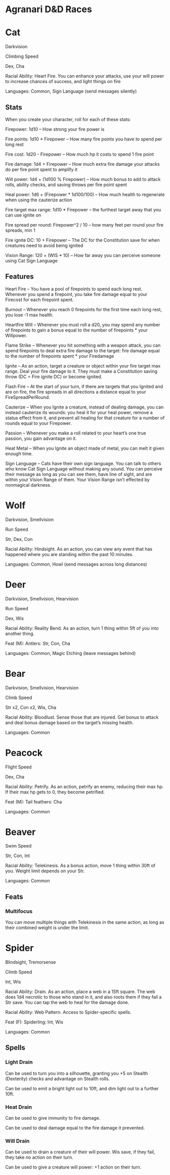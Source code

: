 # Agranari D&D Races

# Cat

Darkvision

Climbing Speed

Dex, Cha

Racial Ability: Heart Fire. You can enhance your attacks, use your will power to increase chances of success, and light things on fire

Languages: Common, Sign Language (send messages silently)

## Stats

When you create your character, roll for each of these stats:

Firepower: 1d10 – How strong your fire power is

Fire points: 1d10 \* Firepower – How many fire points you have to spend per long rest

Fire cost: 1d20 - Firepower – How much hp it costs to spend 1 fire point

Fire damage: 1d4 + Firepower – How much extra fire damage your attacks do per fire point spent to amplify it

Will power: 1d4 + (1d100 % Firepower) – How much bonus to add to attack rolls, ability checks, and saving throws per fire point spent

Heal power: 1d6 + (Firepower \* 1d100/100) – How much health to regenerate when using the cauterize action

Fire target max range: 1d10 \* Firepower – the furthest target away that you can use ignite on

Fire spread per round: Firepower\^2 / 10 – how many feet per round your fire spreads, min 1

Fire ignite DC: 10 + Firepower – The DC for the Constitution save for when creatures need to avoid being ignited

Vision Range: 120 + (WIS \* 10) – How far away you can perceive someone using Cat Sign Language

## Features

Heart Fire – You have a pool of firepoints to spend each long rest. Whenever you spend a firepoint, you take fire damage equal to your Firecost for each firepoint spent.

Burnout – Whenever you reach 0 firepoints for the first time each long rest, you lose -1 max health.

Heartfire Will – Whenever you must roll a d20, you may spend any number of firepoints to gain a bonus equal to the number of firepoints \* your Willpower.

Flame Strike – Whenever you hit something with a weapon attack, you can spend firepoints to deal extra fire damage to the target: fire damage equal to the number of firepoints spent \* your Firedamage

Ignite – As an action, target a creature or object within your fire target max range. Deal your fire damage to it. They must make a Constitution saving throw (DC = Fire ignite DC) or become ignited.

Flash Fire – At the start of your turn, if there are targets that you Ignited and are on fire, the fire spreads in all directions a distance equal to your FireSpreadPerRound.

Cauterize – When you Ignite a creature, instead of dealing damage, you can instead cauterize its wounds: you heal it for your heal power, remove a status effect from it, and prevent all healing for that creature for a number of rounds equal to your Firepower.

Passion – Whenever you make a roll related to your heart’s one true passion, you gain advantage on it.

Heat Metal – When you Ignite an object made of metal, you can melt it given enough time.

Sign Language – Cats have their own sign language. You can talk to others who know Cat Sign Language without making any sound. You can perceive their message as long as you can see them, have line of sight, and are within your Vision Range of them. Your Vision Range isn’t effected by nonmagical darkness.

# Wolf

Darkvision, Smellvision

Run Speed

Str, Dex, Con

Racial Ability: Hindsight. As an action, you can view any event that has happened where you are standing within the past 10 minutes.

Languages: Common, Howl (send messages across long distances)

# Deer

Darkvision, Smellvision, Hearvision

Run Speed

Dex, Wis

Racial Ability: Reality Bend. As an action, turn 1 thing within 5ft of you into another thing.

Feat (M): Antlers: Str, Con, Cha

Languages: Common, Magic Etching (leave messages behind)

# Bear

Darkvision, Smellvision, Hearvision

Climb Speed

Str x2, Con x2, Wis, Cha

Racial Ability: Bloodlust. Sense those that are injured. Get bonus to attack and deal bonus damage based on the target’s missing health.

Languages: Common

# Peacock

Flight Speed

Dex, Cha

Racial Ability: Petrify. As an action, petrify an enemy, reducing their max hp. If their max hp gets to 0, they become petrified.

Feat (M): Tail feathers: Cha

Languages: Common

# Beaver

Swim Speed

Str, Con, Int

Racial Ability: Telekinesis. As a bonus action, move 1 thing within 30ft of you. Weight limit depends on your Str.

Languages: Common

## Feats

### Multifocus

You can move multiple things with Telekinesis in the same action, as long as their combined weight is under the limit.

# Spider

Blindsight, Tremorsense

Climb Speed

Int, Wis

Racial Ability: Drain. As an action, place a web in a 15ft square. The web does 1d4 necrotic to those who stand in it, and also roots them if they fail a Str save. You can tap the web to heal for the damage done.

Racial Ability: Web Pattern. Access to Spider-specific spells.

Feat (F): Spiderling: Int, Wis

Languages: Common

## Spells

### Light Drain

Can be used to turn you into a silhouette, granting you +5 on Stealth (Dexterity) checks and advantage on Stealth rolls.

Can be used to emit a bright light out to 10ft, and dim light out to a further 10ft.

### Heat Drain

Can be used to give immunity to fire damage.

Can be used to deal damage equal to the fire damage it prevented.

### Will Drain

Can be used to drain a creature of their will power. Wis save, if they fail, they take no action on their turn.

Can be used to give a creature will power: +1 action on their turn.
